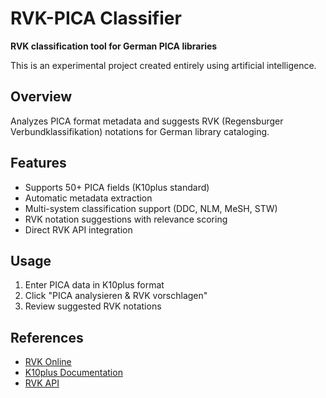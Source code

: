 # RVK-PICA Classifier

**RVK classification tool for German PICA libraries**

This is an experimental project created entirely using artificial intelligence.

## Overview

Analyzes PICA format metadata and suggests RVK (Regensburger Verbundklassifikation) notations for German library cataloging.

## Features

- Supports 50+ PICA fields (K10plus standard)
- Automatic metadata extraction
- Multi-system classification support (DDC, NLM, MeSH, STW)
- RVK notation suggestions with relevance scoring
- Direct RVK API integration

## Usage

1. Enter PICA data in K10plus format
2. Click "PICA analysieren & RVK vorschlagen"
3. Review suggested RVK notations

## References

- [RVK Online](https://rvk.uni-regensburg.de/)
- [K10plus Documentation](https://format.k10plus.de/)
- [RVK API](http://rvk.uni-regensburg.de/Portal_API/)
